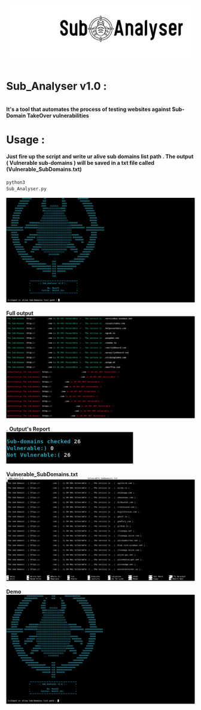 ![](Sub_images/sub_logo.jpg)  <br>
<br>

# Sub_Analyser v1.0 :

<br><b>It's a tool that automates the process of testing websites against Sub-Domain TakeOver vulnerabilities</b>
<br>

# Usage :
<b>Just fire up the script and write ur alive sub domains list path . The output ( Vulnerable sub-domains ) will be saved in a txt file called (Vulnerable_SubDomains.txt)</b><br><br>
<code>python3 Sub_Analyser.py</code>
<br>
<br>
![](Sub_images/Front.png)  <br><br>
<b> Full output </b>
![](Sub_images/results.png)  <br><br>
 .                                                         <b> Output's Report </b><br>
![](Sub_images/report.png)  <br><br>
<b>Vulnerable_SubDomains.txt</b>
![](Sub_images/output.png)  <br><br>
<b>Demo</b>
![](Sub_images/sub_demo.GIF)  <br>

